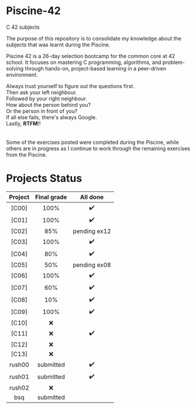 # Piscine-42
C 42 subjects

The purpose of this repository is to consolidate my knowledge about the subjects that was learnt during the Piscine.

Piscine 42 is a 26-day selection bootcamp for the common core at 42 school. It focuses on mastering C programming, algorithms, and problem-solving through hands-on, project-based learning in a peer-driven environment.

Always trust yourself to figure out the questions first. <br>
Then ask your left neighbour.<br>
Followed by your right neighbour.<br>
How about the person behind you?<br>
Or the person in front of you?<br>
If all else fails, there's always Google.<br>
Lastly, **RTFM**!! <br>
<br>
<br>
Some of the exercises posted were completed during the Piscine, while others are in progress as I continue to work through the remaining exercises from the Piscine.

# Projects Status

| Project | Final grade | All done |
|:-------:|:-----:|:------:|
| [C00]| 100% | :heavy_check_mark: |
| [C01]| 100% | :heavy_check_mark: |
| [C02]| 85% | pending ex12 |
| [C03]| 100% | :heavy_check_mark: |
| [C04]| 80% | :heavy_check_mark: |
| [C05]| 50% | pending ex08 |
| [C06]| 100% | :heavy_check_mark: |
| [C07]| 60% | :heavy_check_mark: |
| [C08]| 10% | :heavy_check_mark: |
| [C09]| 100% | :heavy_check_mark: |
| [C10]| :x: |  |
| [C11]| :x: | :heavy_check_mark: |
| [C12]| :x: |  |
| [C13]| :x: |  |
| rush00 | submitted | :heavy_check_mark: |
| rush01 | submitted | :heavy_check_mark: |
| rush02 | :x: |  |
| bsq | submitted |  |

